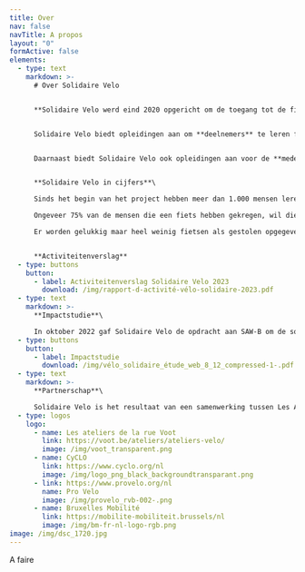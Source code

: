```yaml
---
title: Over
nav: false
navTitle: A propos
layout: "0"
formActive: false
elements:
  - type: text
    markdown: >-
      # Over Solidaire Velo


      **Solidaire Velo werd eind 2020 opgericht om de toegang tot de fiets in Brussel te vergemakkelijken. Het project richt zich tot Brusselse verenigingen waarvan de gebruikers of leden geen of moeilijk toegang hebben tot de fiets omwille van culturele, sociale, economische of gendergerelateerde redenen.**


      Solidaire Velo biedt opleidingen aan om **deelnemers** te leren fietsen (tout-court en/of in het verkeer) en om hun fiets te leren *onderhouden*. Het project stelt ook opgeknapte fietsen ter beschikking die de deelnemers een jaar lang kunnen gebruiken en na afloop kunnen kopen. 


      Daarnaast biedt Solidaire Velo ook opleidingen aan voor de **medewerkers** van de vereniging zodat zij zelf hun eigen fietsproject kunnen vormgeven: het leren fietsen, het begeleiden van een groep in het verkeer, basismechanica, het organiseren van een fietsuitstap, het uitstippelen van een route etc.


      **Solidaire Velo in cijfers**\

      Sinds het begin van het project hebben meer dan 1.000 mensen leren fietsen, een opgeknapte fiets gekregen en geleerd hoe ze die goed kunnen onderhouden.\

      Ongeveer 75% van de mensen die een fiets hebben gekregen, wil die kopen nadat ze hem een jaar hebben gebruikt. De anderen leveren de fiets in zodat voor aan een andere deelnemer kan dienen.\

      Er worden gelukkig maar heel weinig fietsen als gestolen opgegeven (2%).


      **Activiteitenverslag**
  - type: buttons
    button:
      - label: Activiteitenverslag Solidaire Velo 2023
        download: /img/rapport-d-activité-vélo-solidaire-2023.pdf
  - type: text
    markdown: >-
      **Impactstudie**\

      In oktober 2022 gaf Solidaire Velo de opdracht aan SAW-B om de sociale impact van het project te beoordelen.
  - type: buttons
    button:
      - label: Impactstudie
        download: /img/vélo_solidaire_étude_web_8_12_compressed-1-.pdf
  - type: text
    markdown: >-
      **Partnerschap**\

      Solidaire Velo is het resultaat van een samenwerking tussen Les Ateliers de la rue Voot, CyCLO en Pro Velo. Het wordt gefinancierd door Brussel Mobiliteit.
  - type: logos
    logo:
      - name: Les ateliers de la rue Voot
        link: https://voot.be/ateliers/ateliers-velo/
        image: /img/voot_transparent.png
      - name: CyCLO
        link: https://www.cyclo.org/nl
        image: /img/logo_png_black_backgroundtransparant.png
      - link: https://www.provelo.org/nl
        name: Pro Velo
        image: /img/provelo_rvb-002-.png
      - name: Bruxelles Mobilité
        link: https://mobilite-mobiliteit.brussels/nl
        image: /img/bm-fr-nl-logo-rgb.png
image: /img/dsc_1720.jpg
---
```

A﻿ faire
